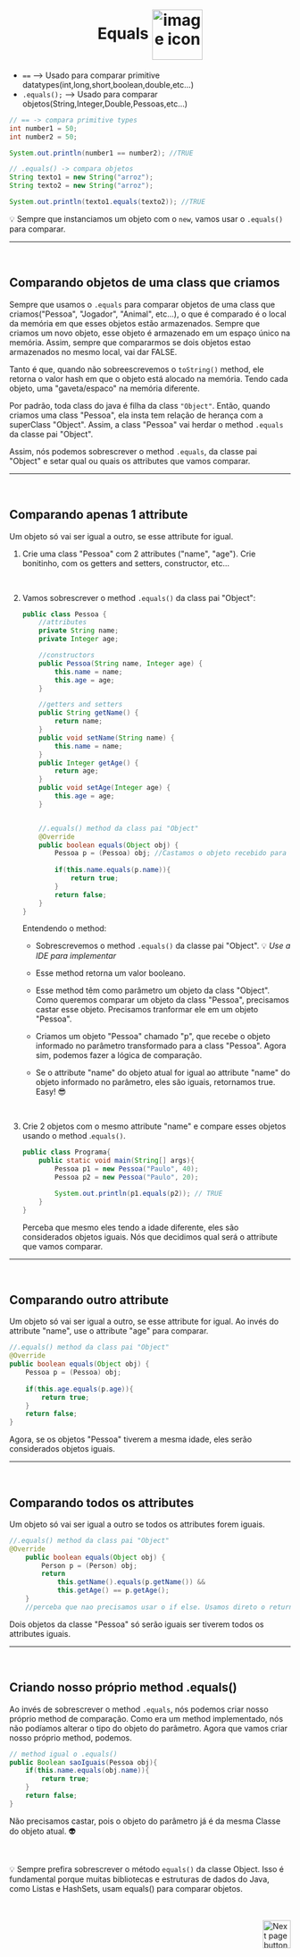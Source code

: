 <h1 align="center">
    Equals
    <img src="https://cdn-icons-png.flaticon.com/512/1355/1355233.png" alt="image icon" width="90px" align="center">
</h1>


- `==` --> Usado para comparar primitive datatypes(int,long,short,boolean,double,etc...)
- `.equals();` --> Usado para comparar objetos(String,Integer,Double,Pessoas,etc...)

```java
// == -> compara primitive types
int number1 = 50;
int number2 = 50;

System.out.println(number1 == number2); //TRUE
```

```java
// .equals() -> compara objetos
String texto1 = new String("arroz");
String texto2 = new String("arroz");

System.out.println(texto1.equals(texto2)); //TRUE
```
💡 Sempre que instanciamos um objeto com o `new`, vamos usar o `.equals()` para comparar.

<hr>
<br>

## Comparando objetos de uma class que criamos
Sempre que usamos o `.equals` para comparar objetos de uma class que criamos("Pessoa", "Jogador", "Animal", etc...), o que é comparado é o local da memória em que esses objetos estão armazenados. Sempre que criamos um novo objeto, esse objeto é armazenado em um espaço único na memória. Assim, sempre que compararmos se dois objetos estao armazenados no mesmo local, vai dar FALSE.

Tanto é que, quando não sobreescrevemos o `toString()` method, ele retorna o valor hash em que o objeto está alocado na memória. Tendo cada objeto, uma "gaveta/espaco" na memória diferente.


Por padrão, toda class do java é filha da class `"Object"`. Então, quando criamos uma class "Pessoa", ela insta tem relação de herança com a superClass "Object". Assim, a class "Pessoa" vai herdar o method `.equals` da classe pai "Object".

Assim, nós podemos sobrescrever o method `.equals`, da classe pai "Object" e setar qual ou quais os attributes que vamos comparar.




<hr>
<br>

## Comparando apenas 1 attribute
Um objeto só vai ser igual a outro, se esse attribute for igual.

1. Crie uma class "Pessoa" com 2 attributes ("name", "age"). Crie bonitinho, com os getters and setters, constructor, etc...

<br>

2. Vamos sobrescrever o method `.equals()` da class pai "Object":
    
    ```java
    public class Pessoa {
        //attributes
        private String name;
        private Integer age;

        //constructors
        public Pessoa(String name, Integer age) {
            this.name = name;
            this.age = age;
        }

        //getters and setters
        public String getName() {
            return name;
        }
        public void setName(String name) {
            this.name = name;
        }
        public Integer getAge() {
            return age;
        }
        public void setAge(Integer age) {
            this.age = age;
        }


        //.equals() method da class pai "Object"
        @Override
        public boolean equals(Object obj) {
            Pessoa p = (Pessoa) obj; //Castamos o objeto recebido para o mesmo Class do objeto atual
            
            if(this.name.equals(p.name)){
                return true;
            }
            return false;
        }
    }
    ```

    Entendendo o method:
    - Sobrescrevemos o method `.equals()` da classe pai "Object". 💡 *Use a IDE para implementar*
  
    - Esse method retorna um valor booleano.
    
    - Esse method têm como parâmetro um objeto da class "Object". Como queremos comparar um objeto da class "Pessoa", precisamos castar esse objeto. Precisamos tranformar ele em um objeto "Pessoa".

    - Criamos um objeto "Pessoa" chamado "p", que recebe o objeto informado no parâmetro transformado para a class "Pessoa". Agora sim, podemos fazer a lógica de comparação.

    - Se o attribute "name" do objeto atual for igual ao attribute "name" do objeto informado no parâmetro, eles são iguais, retornamos true. Easy! 😎


<br>

3. Crie 2 objetos com o mesmo attribute "name" e compare esses objetos usando o method .`equals()`.

    ```java
    public class Programa{
        public static void main(String[] args){
            Pessoa p1 = new Pessoa("Paulo", 40);
            Pessoa p2 = new Pessoa("Paulo", 20);

            System.out.println(p1.equals(p2)); // TRUE
        }
    }
    ```
    Perceba que mesmo eles tendo a idade diferente, eles são considerados objetos iguais. Nós que decidimos qual será o attribute que vamos comparar.

<hr>
<br>

## Comparando outro attribute
Um objeto só vai ser igual a outro, se esse attribute for igual.
Ao invés do attribute "name", use o attribute "age" para comparar.

```java
//.equals() method da class pai "Object"
@Override
public boolean equals(Object obj) {
    Pessoa p = (Pessoa) obj;
    
    if(this.age.equals(p.age)){
        return true;
    }
    return false;
}  
```
Agora, se os objetos "Pessoa" tiverem a mesma idade, eles serão considerados objetos iguais.

<hr>
<br>


## Comparando todos os attributes
Um objeto só vai ser igual a outro se todos os attributes forem iguais.

```java
//.equals() method da class pai "Object"
@Override
    public boolean equals(Object obj) {
        Person p = (Person) obj;
        return
            this.getName().equals(p.getName()) &&
            this.getAge() == p.getAge();
    }
    //perceba que nao precisamos usar o if else. Usamos direto o return. Fica mais clean.
```

Dois objetos da classe "Pessoa" só serão iguais ser tiverem todos os attributes iguais. 

<hr>
<br>

## Criando nosso próprio method .equals()
Ao invés de sobrescrever o method `.equals`, nós podemos criar nosso próprio method de comparação. Como era um method implementado, nós não podíamos alterar o tipo do objeto do parâmetro. Agora que vamos criar nosso próprio method, podemos.

```java
// method igual o .equals()
public Boolean saoIguais(Pessoa obj){
    if(this.name.equals(obj.name)){
        return true;
    }
    return false;
}
```

Não precisamos castar, pois o objeto do parâmetro já é da mesma Classe do objeto atual. 👽

<br>

💡 Sempre prefira sobrescrever o método ``equals()`` da classe Object. Isso é fundamental porque muitas bibliotecas e estruturas de dados do Java, como Listas e HashSets, usam equals() para comparar objetos.

<br>
<br>

<!-- Next Page Button -->
<a href="https://github.com/lGabrielDev/02.java/blob/main/Estudo/21.methods/1.method.md">
    <img src="https://cdn-icons-png.flaticon.com/512/8175/8175884.png" alt="Next page button" width="50px" align="right">
</a>